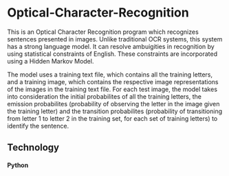 # Optical-Character-Recognition

This is an Optical Character Recognition program which recognizes sentences presented in images. Unlike traditional OCR systems, this system has a strong language model. It can resolve ambuigities in recognition by using statistical constraints of English. These constraints are incorporated using a Hidden Markov Model.

The model uses a training text file, which contains all the training letters, and a training image, which contains the respective image representations of the images in the training text file.
For each test image, the model takes into consideration the initial probabilites of all the training letters, the emission probabilites (probability of observing the letter in the image given the training letter) and the transition probabilites (probability of transitioning from letter 1 to letter 2 in the training set, for each set of training letters) to identify the sentence.

## Technology
#### Python
